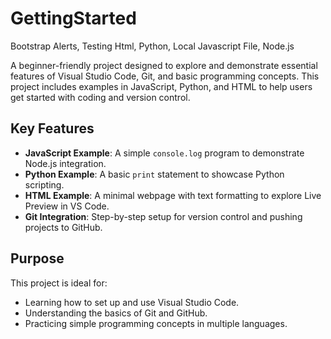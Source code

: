 # GettingStarted
Bootstrap Alerts, Testing Html, Python, Local Javascript File, Node.js

A beginner-friendly project designed to explore and demonstrate essential features of Visual Studio Code, Git, and basic programming concepts. This project includes examples in JavaScript, Python, and HTML to help users get started with coding and version control.

## Key Features
- **JavaScript Example**: A simple `console.log` program to demonstrate Node.js integration.
- **Python Example**: A basic `print` statement to showcase Python scripting.
- **HTML Example**: A minimal webpage with text formatting to explore Live Preview in VS Code.
- **Git Integration**: Step-by-step setup for version control and pushing projects to GitHub.

## Purpose
This project is ideal for:
- Learning how to set up and use Visual Studio Code.
- Understanding the basics of Git and GitHub.
- Practicing simple programming concepts in multiple languages.
